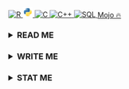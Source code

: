 <p align="left"> 
    <a href="https://www.r-project.org" target="_blank" rel="noreferrer"> 
        <img src="https://www.r-project.org/logo/Rlogo.svg" alt="R" width="20" height="20"/>
    </a> 
    <a href="https://www.python.org" target="_blank" rel="noreferrer"> 
        <img src="https://raw.githubusercontent.com/devicons/devicon/master/icons/python/python-original.svg" alt="Python" width="20" height="20"/> 
    </a> 
    <a href="https://www.iso.org/standard/74528.html" target="_blank" rel="noreferrer"> 
        <img src="https://upload.wikimedia.org/wikipedia/commons/1/18/C_Programming_Language.svg" alt="C" width="20" height="20"/> 
    </a> 
    <a href="https://isocpp.org/" target="_blank" rel="noreferrer"> 
        <img src="https://upload.wikimedia.org/wikipedia/commons/1/18/ISO_C%2B%2B_Logo.svg" alt="C++" width="20" height="20"/> 
    </a> 
    <a href="https://www.iso.org/standard/63555.html" target="_blank" rel="noreferrer"> 
        <img src="https://db.cs.uni-tuebingen.de/teaching/ws2223/sql-is-a-programming-language/logo.svg" alt="SQL" width="20" height="20"/> 
    </a> 
    <a href="https://www.modular.com/max/mojo" target="_blank" rel="noreferrer" style="vertical-align: middle; line-height: 10px;"> 
        Mojo 🔥
    </a> 
<h3>
    <details><summary> <b> READ ME </i> </summary> 

- 📄 Check out my [Resume](https://drive.google.com/file/d/1JNinbURWIKpa2txnFc6QqEAOEW1o87J2/view?usp=sharing)
- 👨‍💻 Explore my projects in my [Portf~~e~~lio](https://www.datascienceportfol.io/karnaksp)
- 🔬 Read my scientific work in the field of [ornithology](https://www.biosoil.ru/Employee/irinyakov)
</details>
</h3>

<h3> <details>
    <summary> <b> WRITE ME </i> </summary> 

[![Telegram](https://img.shields.io/badge/telegram-%2312100E.svg?&style=for-the-badge&logo=telegram&logoColor=white)](https://t.me/calmeds)
[![Email](https://img.shields.io/badge/email-%23EA4335.svg?&style=for-the-badge&logo=gmail&logoColor=white)](mailto:irinyakov2016@yandex.ru)
[![Kaggle](https://img.shields.io/badge/kaggle-%2320BEFF.svg?&style=for-the-badge&logo=kaggle&logoColor=white)](https://kaggle.com/akscent)
</details>
</h3>

<h3> <details>
  <summary> <b> STAT ME</i> </summary>

  ![Github Langs By karnaksp](github-readme-stats-o65u7k8gp-karnaksps-projects.vercel.app/api/top-langs/?username=karnaksp&size_weight=0.5&count_weight=0.5&langs_count=8&layout=compact)
-----

